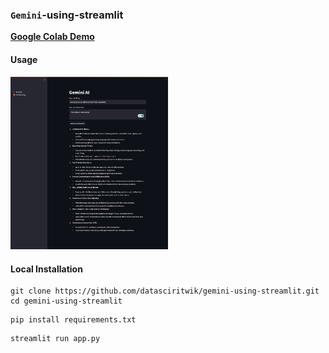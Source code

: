 ### `Gemini`-using-streamlit

**[Google Colab Demo](https://colab.research.google.com/drive/13Sg05ikAzSyrd3DXcOJXsSSFzk3kpHc8?usp=sharing)**

#### Usage
<img src="prompt-demo.png" width="50%"/>

#### Local Installation

```
git clone https://github.com/datasciritwik/gemini-using-streamlit.git
cd gemini-using-streamlit
```
```
pip install requirements.txt
```
```
streamlit run app.py
```

